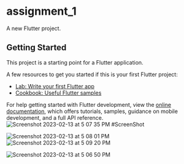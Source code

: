 # assignment_1

A new Flutter project.

## Getting Started

This project is a starting point for a Flutter application.

A few resources to get you started if this is your first Flutter project:

- [Lab: Write your first Flutter app](https://docs.flutter.dev/get-started/codelab)
- [Cookbook: Useful Flutter samples](https://docs.flutter.dev/cookbook)

For help getting started with Flutter development, view the
[online documentation](https://docs.flutter.dev/), which offers tutorials,
samples, guidance on mobile development, and a full API reference.![Screenshot 2023-02-13 at 5 07 35 PM](https://user-images.githubusercontent.com/124235230/218448449-900209fb-08c7-4314-a819-13f57943e9b8.png)
#ScreenShot

![Screenshot 2023-02-13 at 5 08 01 PM](https://user-images.githubusercontent.com/124235230/218448454-cebac003-835c-459d-a321-a600c3e3418a.png)
![Screenshot 2023-02-13 at 5 09 20 PM](https://user-images.githubusercontent.com/124235230/218448459-e4e988c4-89c3-41e3-a0b6-6335ac30ab90.png)

![Screenshot 2023-02-13 at 5 06 50 PM](https://user-images.githubusercontent.com/124235230/218448438-cbc8ae47-7263-4337-829e-5804bebdaecc.png)
